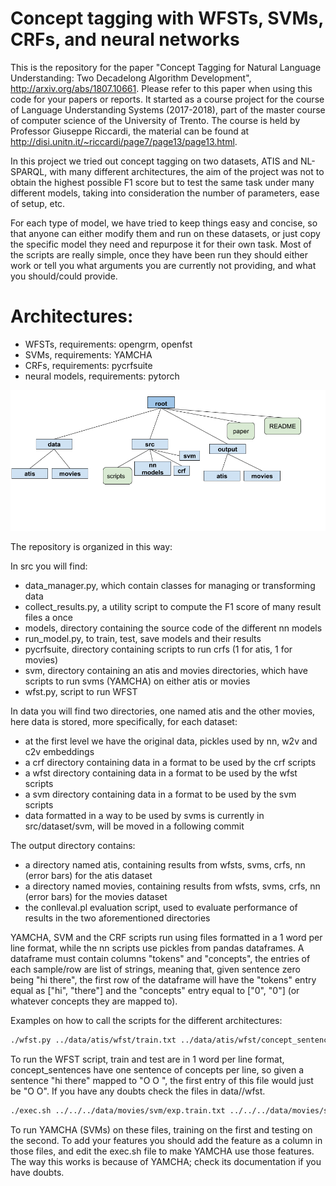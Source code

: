 # Concept tagging with WFSTs, SVMs, CRFs, and neural networks
This is the repository for the paper "Concept Tagging for Natural Language Understanding: Two Decadelong Algorithm Development", http://arxiv.org/abs/1807.10661.
Please refer to this paper when using this code for your papers or reports.
It started as a course project for the course of Language Understanding Systems (2017-2018), part of the master course of computer science of the University of Trento.
The course is held by Professor Giuseppe Riccardi, the material can be found at http://disi.unitn.it/~riccardi/page7/page13/page13.html.

In this project we tried out concept tagging on two datasets, ATIS and NL-SPARQL, with many different
architectures, the aim of the project was not to obtain the highest possible F1 score but to test the same task
under many different models, taking into consideration the number of parameters, ease of setup, etc.


For each type of model, we have tried to keep things easy and concise, so that anyone can either
modify them and run on these datasets, or just copy the specific model they need and repurpose it for their own
task.
Most of the scripts are really simple, once they have been run they should either work or tell you
what arguments you are currently not providing, and what you should/could provide.

# Architectures:
    
  - WFSTs, requirements: opengrm, openfst
  - SVMs, requirements: YAMCHA
  - CRFs, requirements: pycrfsuite
  - neural models, requirements: pytorch

![Alt text](/struct.png?raw=true "structure of the repository")

The repository is organized in this way: 

In src you will find:
  - data_manager.py, which contain classes for managing or transforming data
  - collect_results.py, a utility script to compute the F1 score of many result files a once
  - models, directory containing the source code of the different nn models
  - run_model.py, to train, test, save models and their results
  - pycrfsuite, directory containing scripts to run crfs (1 for atis, 1 for movies)
  - svm, directory containing an atis and movies directories, which have scripts
  to run svms (YAMCHA) on either atis or movies
  - wfst.py, script to run WFST
  
In data you will find two directories, one named atis and the other movies, here
data is stored, more specifically, for each dataset:
  - at the first level we have the original data, pickles used by nn, w2v and c2v embeddings
  - a crf directory containing data in a format to be used by the crf scripts
  - a wfst directory containing data in a format to be used by the wfst scripts
  - a svm directory containing data in a format to be used by the svm scripts
  - data formatted in a way to be used by svms is currently in src/dataset/svm, will be moved in a following commit
  
 
The output directory contains:
  - a directory named atis, containing results from wfsts, svms, crfs, nn (error bars) for the atis dataset
  - a directory named movies, containing results from wfsts, svms, crfs, nn (error bars) for the movies dataset
  - the conlleval.pl evaluation script, used to evaluate performance of results in the two aforementioned directories
  
 
YAMCHA, SVM and the CRF scripts run using files formatted in a 1 word per line format,
while the nn scripts use pickles from pandas dataframes. 
A dataframe must contain columns "tokens" and "concepts", the entries of each sample/row
are list of strings, meaning that, given sentence zero being "hi there", the first row
of the dataframe will have the "tokens" entry equal as ["hi", "there"] and the "concepts" entry
equal to ["0", "0"] (or whatever concepts they are mapped to).


Examples on how to call the scripts for the different architectures:

```sh
./wfst.py ../data/atis/wfst/train.txt ../data/atis/wfst/concept_sentences.txt ../data/atis/wfst/test.txt 4 kneser_ney 
```
To run the WFST script, train and test are in 1 word per line format, concept_sentences have
one sentence of concepts per line, so given a sentence "hi there" mapped to "O O ", the first
entry of this file would just be "O O". If you have any doubts check the files in data/<dataset>/wfst.

```sh
./exec.sh ../../../data/movies/svm/exp.train.txt ../../../data/movies/svm/exp.test.txt
```
To run YAMCHA (SVMs) on these files, training on the first and testing on the second. To add
your features you should add the feature as a column in those files, and edit the exec.sh
file to make YAMCHA use those features. The way this works is because of YAMCHA; check its
documentation if you have doubts.



